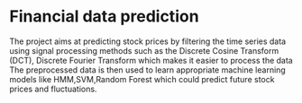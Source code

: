 # Financial data prediction
The project aims at predicting stock prices by filtering the time series data using signal processing methods such as the Discrete Cosine Transform (DCT), Discrete Fourier Transform which makes it easier to process the data The preprocessed data is then used to learn appropriate machine learning models like HMM,SVM,Random Forest which could predict future stock prices and fluctuations.
